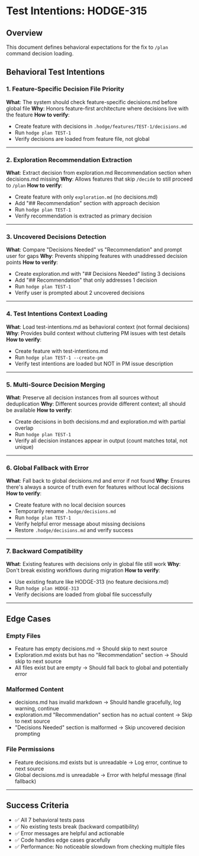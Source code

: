 # Test Intentions: HODGE-315

## Overview
This document defines behavioral expectations for the fix to `/plan` command decision loading.

## Behavioral Test Intentions

### 1. Feature-Specific Decision File Priority
**What**: The system should check feature-specific decisions.md before global file
**Why**: Honors feature-first architecture where decisions live with the feature
**How to verify**:
- Create feature with decisions in `.hodge/features/TEST-1/decisions.md`
- Run `hodge plan TEST-1`
- Verify decisions are loaded from feature file, not global

---

### 2. Exploration Recommendation Extraction
**What**: Extract decision from exploration.md Recommendation section when decisions.md missing
**Why**: Allows features that skip `/decide` to still proceed to `/plan`
**How to verify**:
- Create feature with only `exploration.md` (no decisions.md)
- Add "## Recommendation" section with approach decision
- Run `hodge plan TEST-1`
- Verify recommendation is extracted as primary decision

---

### 3. Uncovered Decisions Detection
**What**: Compare "Decisions Needed" vs "Recommendation" and prompt user for gaps
**Why**: Prevents shipping features with unaddressed decision points
**How to verify**:
- Create exploration.md with "## Decisions Needed" listing 3 decisions
- Add "## Recommendation" that only addresses 1 decision
- Run `hodge plan TEST-1`
- Verify user is prompted about 2 uncovered decisions

---

### 4. Test Intentions Context Loading
**What**: Load test-intentions.md as behavioral context (not formal decisions)
**Why**: Provides build context without cluttering PM issues with test details
**How to verify**:
- Create feature with test-intentions.md
- Run `hodge plan TEST-1 --create-pm`
- Verify test intentions are loaded but NOT in PM issue description

---

### 5. Multi-Source Decision Merging
**What**: Preserve all decision instances from all sources without deduplication
**Why**: Different sources provide different context; all should be available
**How to verify**:
- Create decisions in both decisions.md and exploration.md with partial overlap
- Run `hodge plan TEST-1`
- Verify all decision instances appear in output (count matches total, not unique)

---

### 6. Global Fallback with Error
**What**: Fall back to global decisions.md and error if not found
**Why**: Ensures there's always a source of truth even for features without local decisions
**How to verify**:
- Create feature with no local decision sources
- Temporarily rename `.hodge/decisions.md`
- Run `hodge plan TEST-1`
- Verify helpful error message about missing decisions
- Restore `.hodge/decisions.md` and verify success

---

### 7. Backward Compatibility
**What**: Existing features with decisions only in global file still work
**Why**: Don't break existing workflows during migration
**How to verify**:
- Use existing feature like HODGE-313 (no feature decisions.md)
- Run `hodge plan HODGE-313`
- Verify decisions are loaded from global file successfully

---

## Edge Cases

### Empty Files
- Feature has empty decisions.md → Should skip to next source
- Exploration.md exists but has no "Recommendation" section → Should skip to next source
- All files exist but are empty → Should fall back to global and potentially error

### Malformed Content
- decisions.md has invalid markdown → Should handle gracefully, log warning, continue
- exploration.md "Recommendation" section has no actual content → Skip to next source
- "Decisions Needed" section is malformed → Skip uncovered decision prompting

### File Permissions
- Feature decisions.md exists but is unreadable → Log error, continue to next source
- Global decisions.md is unreadable → Error with helpful message (final fallback)

---

## Success Criteria

- ✅ All 7 behavioral tests pass
- ✅ No existing tests break (backward compatibility)
- ✅ Error messages are helpful and actionable
- ✅ Code handles edge cases gracefully
- ✅ Performance: No noticeable slowdown from checking multiple files
